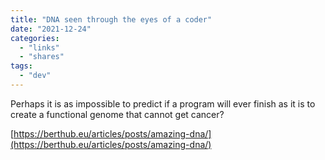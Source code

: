 ```yaml
---
title: "DNA seen through the eyes of a coder"
date: "2021-12-24"
categories: 
  - "links"
  - "shares"
tags: 
  - "dev"
---
```


Perhaps it is as impossible to predict if a program will ever finish as it is to create a functional genome that cannot get cancer?

[https://berthub.eu/articles/posts/amazing-dna/](https://berthub.eu/articles/posts/amazing-dna/)

